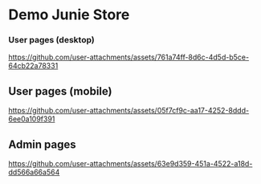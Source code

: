 # Demo Junie Store

### User pages (desktop)

https://github.com/user-attachments/assets/761a74ff-8d6c-4d5d-b5ce-64cb22a78331

## User pages (mobile)

https://github.com/user-attachments/assets/05f7cf9c-aa17-4252-8ddd-6ee0a109f391

## Admin pages

https://github.com/user-attachments/assets/63e9d359-451a-4522-a18d-dd566a66a564
